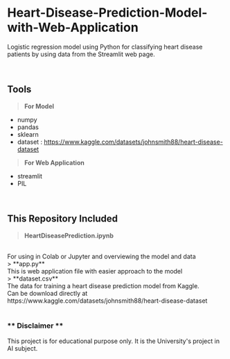 # Heart-Disease-Prediction-Model-with-Web-Application
Logistic regression model using Python for classifying heart disease patients by using data from the Streamlit web page. 

<br>

## Tools

> **For Model**
- numpy
- pandas
- sklearn
- dataset : https://www.kaggle.com/datasets/johnsmith88/heart-disease-dataset

> **For Web Application**
- streamlit
- PIL

<br>

## This Repository Included
> **HeartDiseasePrediction.ipynb**
  <br>
  For using in Colab or Jupyter and overviewing the model and data
  <br>
> **app.py**
  <br>
  This is web application file with easier approach to the model
  <br>
> **dataset.csv**
  <br>
  The data for training a heart disease prediction model from Kaggle.
  <br>
  Can be download directly at https://www.kaggle.com/datasets/johnsmith88/heart-disease-dataset
  <br>

<br>

### \*\* Disclaimer \*\*
This project is for educational purpose only. It is the University's project in AI subject.
